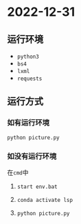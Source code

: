 # 2022-12-31

## 运行环境

- `python3`
- `bs4`
- `lxml`
- `requests`

## 运行方式

### 如有运行环境

```shell
python picture.py
```

### 如没有运行环境

在`cmd`中

1. ```shell
   start env.bat
   ```

2. ```shell
   conda activate lsp
   ```

3. ```shell
   python picture.py
   ```
